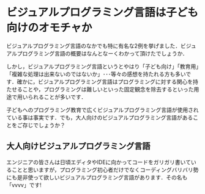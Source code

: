 # ビジュアルプログラミング言語は子ども向けのオモチャか

ビジュアルプログラミング言語のなかでも特に有名な2例を挙げました．ビジュアルプログラミング言語の概要はなんとなーくわかって頂けたでしょうか．

しかし，ビジュアルプログラミング言語というとやはり「子ども向け」「教育用」「複雑な処理は出来ないのではないか」･･･等々の感想を持たれる方も多いです．確かに，ビジュアルプログラミング言語はプログラミングに対する関心を持たせることや，プログラミングは難しいといった固定観念を除去するといった用途で用いられることが多いです．

子どもへのプログラミング教育で広くビジュアルプログラミング言語が使用されている事は事実です．でも，大人向けのビジュアルプログラミング言語があることをご存じでしょうか？

## 大人向けビジュアルプログラミング言語

エンジニアの皆さんは日頃エディタやIDEに向かってコードをガリガリ書いていることと思いますが，プログラミング初心者だけでなくコーディングバリバリ勢にも是非使って欲しいビジュアルプログラミング言語があります．その名も「vvvv」です!